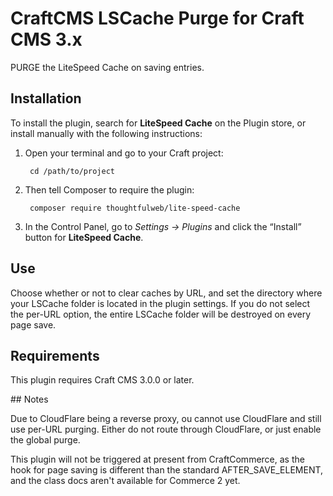 # CraftCMS LSCache Purge for Craft CMS 3.x

PURGE the LiteSpeed Cache on saving entries.

## Installation

To install the plugin, search for **LiteSpeed Cache** on the Plugin store, or install manually with the following instructions:

1. Open your terminal and go to your Craft project:

        cd /path/to/project

2. Then tell Composer to require the plugin:

        composer require thoughtfulweb/lite-speed-cache

3. In the Control Panel, go to *Settings → Plugins* and click the “Install” button for **LiteSpeed Cache**.

## Use

Choose whether or not to clear caches by URL, and set the directory where your LSCache folder is located in the plugin settings. If you do not select the per-URL option, the entire LSCache folder will be destroyed on every page save.

## Requirements

This plugin requires Craft CMS 3.0.0 or later.

## Notes

Due to CloudFlare being a reverse proxy, ou cannot use CloudFlare and still use per-URL purging. Either do not route through CloudFlare, or just enable the global purge.

This plugin will not be triggered at present from CraftCommerce, as the hook for page saving is different than the standard AFTER_SAVE_ELEMENT, and the class docs aren't available for Commerce 2 yet.